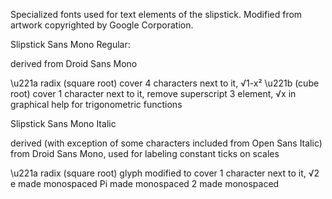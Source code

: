 Specialized fonts used for text elements of the slipstick. Modified from artwork copyrighted by Google Corporation.

Slipstick Sans Mono Regular:

derived from Droid Sans Mono

\u221a radix (square root) cover 4 characters next to it, √1-x²
\u221b (cube root) cover 1 character next to it, remove superscript 3 element, √x in graphical help for trigonometric functions

Slipstick Sans Mono Italic

derived (with exception of some characters included from Open Sans Italic) from Droid Sans Mono, used for labeling constant ticks on scales

\u221a radix (square root) glyph modified to cover 1 character next to it, √2
e made monospaced
Pi made monospaced
2 made monospaced

